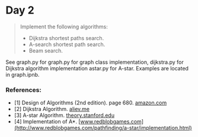 # Day 2

> Implement the following algorithms:
> * Dijkstra shortest paths search.
> * A-search shortest path search.
> * Beam search.

See graph.py for graph.py for graph class implementation, dijkstra.py for Dijkstra algorithm implementation astar.py for A-star. Examples are located in graph.ipnb.

### References:

* [1] Design of Algorithms (2nd edition). page 680. [amazon.com](http://www.amazon.com/gp/product/0262033844)
* [2] Dijkstra Algorithm. [aliev.me](http://aliev.me/runestone/Graphs/DijkstrasAlgorithm.html)
* [3] A-star Algorithm. [theory.stanford.edu](http://theory.stanford.edu/~amitp/GameProgramming/AStarComparison.html)
* [4] Implementation of A*. [www.redblobgames.com](http://www.redblobgames.com/pathfinding/a-star/implementation.html)
